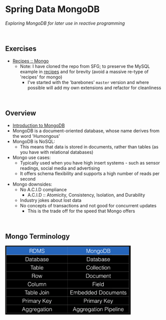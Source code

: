 # Spring Data MongoDB
*Exploring MongoDB for later use in reactive programming*

<br>

## Exercises
* [Recipes :: Mongo](./exercises/recipes-mongo)
    * Note: I have cloned the repo from SFG; to preserve the MySQL example in [recipes](../07-spring-mvc-web-dev/exercises/recipes) and for brevity (avoid a massive re-type of 'recipes' for mongo)
        * I've started with the 'barebones' `master` version and where possible will add my own extensions and refactor for cleanliness

<br>

## Overview
* [Introduction to MongoDB](./res/IntroductionToMongoDB.pdf)
* MongoDB is a document-oriented database, whose name derives from the word 'Humongous'
* MongoDB is NoSQL:
    * This means that data is stored in documents, rather than tables (as you have with relational databases)
* Mongo use cases:
    * Typically used when you have high insert systems - such as sensor readings, social media and advertising
    * It offers schema flexibility and supports a high number of reads per second
* Mongo downsides:
    * No A.C.I.D compliance
        * A.C.I.D :: Atomicity, Consistency, Isolation, and Durability
    * Industry jokes about lost data
    * No concepts of transactions and not good for concurrent updates
        * This is the trade off for the speed that Mongo offers

<br>

## Mongo Terminology
<img src="./res/mongo-terminology.png" width="400">